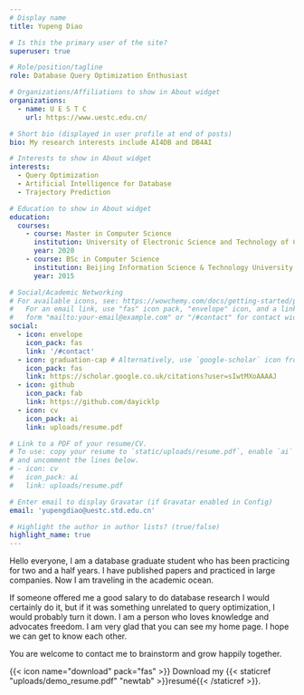 ```yaml
---
# Display name
title: Yupeng Diao

# Is this the primary user of the site?
superuser: true

# Role/position/tagline
role: Database Query Optimization Enthusiast

# Organizations/Affiliations to show in About widget
organizations:
  - name: U E S T C
    url: https://www.uestc.edu.cn/

# Short bio (displayed in user profile at end of posts)
bio: My research interests include AI4DB and DB4AI

# Interests to show in About widget
interests:
  - Query Optimization
  - Artificial Intelligence for Database
  - Trajectory Prediction

# Education to show in About widget
education:
  courses:
    - course: Master in Computer Science
      institution: University of Electronic Science and Technology of China
      year: 2020
    - course: BSc in Computer Science
      institution: Beijing Information Science & Technology University
      year: 2015

# Social/Academic Networking
# For available icons, see: https://wowchemy.com/docs/getting-started/page-builder/#icons
#   For an email link, use "fas" icon pack, "envelope" icon, and a link in the
#   form "mailto:your-email@example.com" or "/#contact" for contact widget.
social:
  - icon: envelope
    icon_pack: fas
    link: '/#contact'
  - icon: graduation-cap # Alternatively, use `google-scholar` icon from `ai` icon pack
    icon_pack: fas
    link: https://scholar.google.co.uk/citations?user=sIwtMXoAAAAJ
  - icon: github
    icon_pack: fab
    link: https://github.com/dayicklp
  - icon: cv
    icon_pack: ai
    link: uploads/resume.pdf

# Link to a PDF of your resume/CV.
# To use: copy your resume to `static/uploads/resume.pdf`, enable `ai` icons in `params.toml`,
# and uncomment the lines below.
# - icon: cv
#   icon_pack: ai
#   link: uploads/resume.pdf

# Enter email to display Gravatar (if Gravatar enabled in Config)
email: 'yupengdiao@uestc.std.edu.cn'

# Highlight the author in author lists? (true/false)
highlight_name: true
---
```


Hello everyone, I am a database graduate student who has been practicing for two and a half years. I have published papers and practiced in large companies. Now I am traveling in the academic ocean.

If someone offered me a good salary to do database research I would certainly do it, but if it was something unrelated to query optimization, I would probably turn it down. I am a person who loves knowledge and advocates freedom. I am very glad that you can see my home page. I hope we can get to know each other.

You are welcome to contact me to brainstorm and grow happily together.

{{< icon name="download" pack="fas" >}} Download my {{< staticref "uploads/demo_resume.pdf" "newtab" >}}resumé{{< /staticref >}}.
